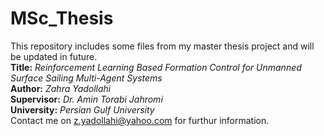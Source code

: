 # MSc_Thesis
This repository includes some files from my master thesis project and will be updated in future.<br/>
**Title:** *Reinforcement Learning Based Formation Control for Unmanned Surface Sailing Multi-Agent Systems*<br/>
**Author:** *Zahra Yadollahi*<br/>
**Supervisor:** *Dr. Amin Torabi Jahromi*<br/>
**University:** *Persian Gulf University*<br/>
Contact me on z.yadollahi@yahoo.com for furthur information.<br/>

